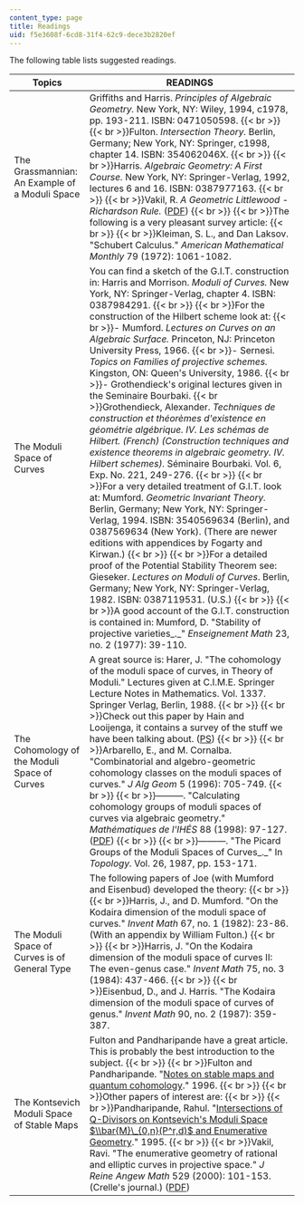 ```yaml
---
content_type: page
title: Readings
uid: f5e3608f-6cd8-31f4-62c9-dece3b2820ef
---
```


The following table lists suggested readings.

| Topics | READINGS |
| --- | --- |
| The Grassmannian: An Example of a Moduli Space | Griffiths and Harris. _Principles of Algebraic Geometry._ New York, NY: Wiley, 1994, c1978, pp. 193-211. ISBN: 0471050598.  {{< br >}}  {{< br >}}Fulton. _Intersection Theory._ Berlin, Germany; New York, NY: Springer, c1998, chapter 14. ISBN: 354062046X.  {{< br >}}  {{< br >}}Harris. _Algebraic Geometry: A First Course._ New York, NY: Springer-Verlag, 1992, lectures 6 and 16. ISBN: 0387977163.  {{< br >}}  {{< br >}}Vakil, R. _A Geometric Littlewood - Richardson Rule._ ([PDF](http://math.stanford.edu/~vakil/files/geolrfinal.pdf))  {{< br >}}  {{< br >}}The following is a very pleasant survey article:  {{< br >}}  {{< br >}}Kleiman, S. L., and Dan Laksov. "Schubert Calculus." _American Mathematical Monthly_ 79 (1972): 1061-1082. |
| The Moduli Space of Curves | You can find a sketch of the G.I.T. construction in: Harris and Morrison. _Moduli of Curves._ New York, NY: Springer-Verlag, chapter 4. ISBN: 0387984291.  {{< br >}}  {{< br >}}For the construction of the Hilbert scheme look at:  {{< br >}}\- Mumford. _Lectures on Curves on an Algebraic Surface._ Princeton, NJ: Princeton University Press, 1966.  {{< br >}}\- Sernesi. _Topics on Families of projective schemes._ Kingston, ON: Queen's University, 1986.  {{< br >}}\- Grothendieck's original lectures given in the Seminaire Bourbaki.  {{< br >}}Grothendieck, Alexander. _Techniques de construction et théorèmes d'existence en géométrie algébrique. IV. Les schémas de Hilbert. (French) (Construction techniques and existence theorems in algebraic geometry. IV. Hilbert schemes)._ Séminaire Bourbaki. Vol. 6, Exp. No. 221, 249-276.  {{< br >}}  {{< br >}}For a very detailed treatment of G.I.T. look at: Mumford. _Geometric Invariant Theory._ Berlin, Germany; New York, NY: Springer-Verlag, 1994. ISBN: 3540569634 (Berlin), and 0387569634 (New York). (There are newer editions with appendices by Fogarty and Kirwan.)  {{< br >}}  {{< br >}}For a detailed proof of the Potential Stability Theorem see: Gieseker. _Lectures on Moduli of Curves_. Berlin, Germany; New York, NY: Springer-Verlag, 1982. ISBN: 0387119531. (U.S.)  {{< br >}}  {{< br >}}A good account of the G.I.T. construction is contained in: Mumford, D. "Stability of projective varieties_._" _Enseignement Math_ 23, no. 2 (1977): 39-110. |
| The Cohomology of the Moduli Space of Curves | A great source is: Harer, J. "The cohomology of the moduli space of curves, in Theory of Moduli." Lectures given at C.I.M.E. Springer Lecture Notes in Mathematics. Vol. 1337. Springer Verlag, Berlin, 1988.  {{< br >}}  {{< br >}}Check out this paper by Hain and Looijenga, it contains a survey of the stuff we have been talking about. ([PS](https://arxiv.org/pdf/alg-geom/9607004.pdf))  {{< br >}}  {{< br >}}Arbarello, E., and M. Cornalba. "Combinatorial and algebro-geometric cohomology classes on the moduli spaces of curves." _J Alg Geom_ 5 (1996): 705-749.  {{< br >}}  {{< br >}}———. "Calculating cohomology groups of moduli spaces of curves via algebraic geometry." _Mathématiques de l'IHÉS_ 88 (1998): 97-127. ([PDF](http://archive.numdam.org/ARCHIVE/PMIHES/PMIHES_1998__88_/PMIHES_1998__88__97_0/PMIHES_1998__88__97_0.pdf))  {{< br >}}  {{< br >}}———. "The Picard Groups of the Moduli Spaces of Curves_._" In _Topology._ Vol. 26, 1987, pp. 153-171. |
| The Moduli Space of Curves is of General Type | The following papers of Joe (with Mumford and Eisenbud) developed the theory:  {{< br >}}  {{< br >}}Harris, J., and D. Mumford. "On the Kodaira dimension of the moduli space of curves." _Invent Math_ 67, no. 1 (1982): 23-86. (With an appendix by William Fulton.)  {{< br >}}  {{< br >}}Harris, J. "On the Kodaira dimension of the moduli space of curves II: The even-genus case." _Invent Math_ 75, no. 3 (1984): 437-466.  {{< br >}}  {{< br >}}Eisenbud, D., and J. Harris. "The Kodaira dimension of the moduli space of curves of genus." _Invent Math_ 90, no. 2 (1987): 359-387. |
| The Kontsevich Moduli Space of Stable Maps | Fulton and Pandharipande have a great article. This is probably the best introduction to the subject.  {{< br >}}  {{< br >}}Fulton and Pandharipande. "[Notes on stable maps and quantum cohomology](http://de.arxiv.org/abs/alg-geom/9608011)." 1996.  {{< br >}}  {{< br >}}Other papers of interest are:  {{< br >}}  {{< br >}}Pandharipande, Rahul. "[Intersections of Q-Divisors on Kontsevich's Moduli Space $\\bar{M}\_{0,n}(P^r,d)$ and Enumerative Geometry](http://de.arxiv.org/abs/alg-geom/9504004)." 1995.  {{< br >}}  {{< br >}}Vakil, Ravi. "The enumerative geometry of rational and elliptic curves in projective space." _J Reine Angew_ _Math_ 529 (2000): 101-153. (Crelle's journal.) ([PDF](http://math.stanford.edu/~vakil/files/re4.pdf))